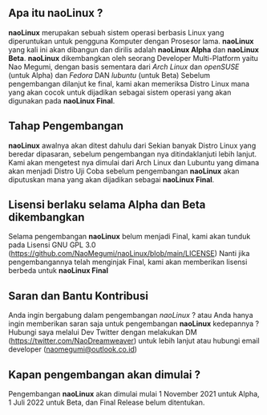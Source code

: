 ## Apa itu naoLinux ?
**naoLinux** merupakan sebuah sistem operasi berbasis Linux yang diperuntukan untuk pengguna Komputer dengan Prosesor lama.
**naoLinux** yang kali ini akan dibangun dan dirilis adalah **naoLinux Alpha** dan **naoLinux Beta**.
**naoLinux** dikembangkan oleh seorang Developer Multi-Platform yaitu Nao Megumi, dengan basis sementara dari *Arch Linux* dan *openSUSE* (untuk Alpha) dan *Fedora* DAN *lubuntu* (untuk Beta)
Sebelum pengembangan dilanjut ke final, kami akan memeriksa Distro Linux mana yang akan cocok untuk dijadikan sebagai sistem operasi yang akan digunakan pada **naoLinux Final**.

## Tahap Pengembangan
**naoLinux** awalnya akan ditest dahulu dari Sekian banyak Distro Linux yang beredar dipasaran, sebelum pengembangan nya ditindaklanjuti lebih lanjut.
Kami akan mengetest nya dimulai dari Arch Linux dan Lubuntu yang dimana akan menjadi Distro Uji Coba sebelum pengembangan **naoLinux** akan diputuskan mana yang akan dijadikan sebagai **naoLinux Final**.

## Lisensi berlaku selama Alpha dan Beta dikembangkan
Selama pengembangan **naoLinux** belum menjadi Final, kami akan tunduk pada Lisensi GNU GPL 3.0 (https://github.com/NaoMegumi/naoLinux/blob/main/LICENSE)
Nanti jika pengembangannya telah menginjak Final, kami akan memberikan lisensi berbeda untuk **naoLinux Final**

## Saran dan Bantu Kontribusi
Anda ingin bergabung dalam pengembangan *naoLinux* ? atau Anda hanya ingin memberikan saran saja untuk pengembangan **naoLinux** kedepannya ?
Hubungi saya melalui Dev Twitter dengan melakukan DM (https://twitter.com/NaoDreamweaver) untuk lebih lanjut atau hubungi email developer (naomegumi@outlook.co.id)

## Kapan pengembangan akan dimulai ?
Pengembangan **naoLinux** akan dimulai mulai 1 November 2021 untuk Alpha, 1 Juli 2022 untuk Beta, dan Final Release belum ditentukan.
